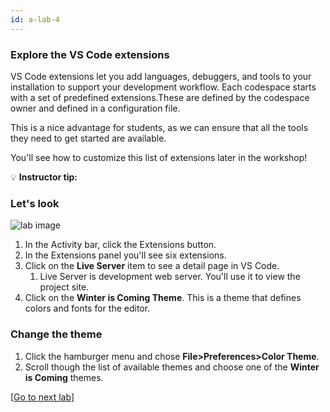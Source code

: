 ```yaml
---
id: a-lab-4
---
```


### Explore the VS Code extensions

VS Code extensions let you add languages, debuggers, and tools to your installation to support your development workflow. Each codespace starts with a set of predefined extensions.These are defined by the codespace owner and defined in a configuration file. 

This is a nice advantage for students, as we can ensure that all the tools  they need to get started are available.

You'll see how to customize this list of extensions later in the workshop!

💡 **Instructor tip:**

>

### Let's look

<img src='/assets/img/a-lab-04-01.png' alt="lab image" class="img-lab" >

1. In the Activity bar, click the Extensions button.
2. In the Extensions panel you'll see six extensions.
3. Click on the **Live Server** item to see a detail page in VS Code.  
   1. Live Server is development web server.  You'll use it to view the project site. 
4.  Click on the **Winter is Coming Theme**.  This is a theme that defines colors and fonts for the editor.


### Change the theme
1. Click the hamburger menu and chose **File>Preferences>Color Theme**.
2. Scroll though the list of available themes and choose one of the **Winter is Coming** themes.

[<a href="/walt/lab-5.html">Go to next lab</a>]

